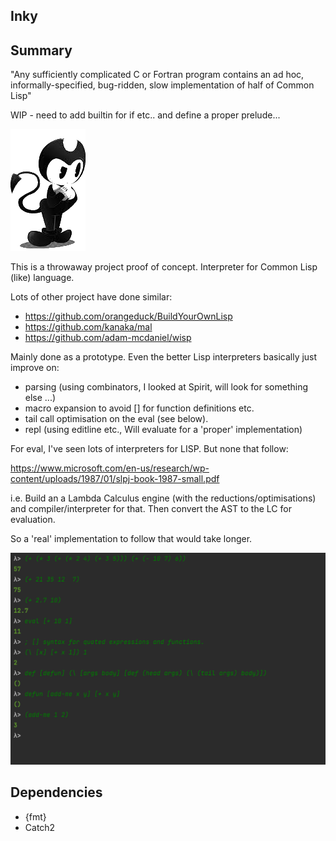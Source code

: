 ## Inky 

## Summary

"Any sufficiently complicated C or Fortran program contains an ad hoc, informally-specified, bug-ridden, slow implementation of half of Common Lisp"


WIP - need to add builtin for if etc.. and define a proper prelude...

![icon](https://github.com/lewismj/inky/blob/main/doc/resources/img/inky.png) 

This is a throwaway project proof of concept. Interpreter for Common Lisp (like) language.

Lots of other project have done similar:

- https://github.com/orangeduck/BuildYourOwnLisp 
- https://github.com/kanaka/mal
- https://github.com/adam-mcdaniel/wisp


Mainly done as a prototype. Even the better Lisp interpreters basically just improve on:

- parsing (using combinators, I looked at Spirit, will look for something else ...)
- macro expansion to avoid [] for function definitions etc.
- tail call optimisation on the eval (see below).
- repl (using editline etc., Will evaluate for a 'proper' implementation)


For eval, I've seen lots of interpreters for LISP. But none that follow:

https://www.microsoft.com/en-us/research/wp-content/uploads/1987/01/slpj-book-1987-small.pdf

i.e. Build an a Lambda Calculus engine (with the reductions/optimisations) and compiler/interpreter for that.
Then convert the AST to the LC for evaluation.

So a 'real' implementation to follow that would take longer.

![icon](https://github.com/lewismj/inky/blob/main/doc/resources/img/screenshot1.png)



## Dependencies

- {fmt}
- Catch2
